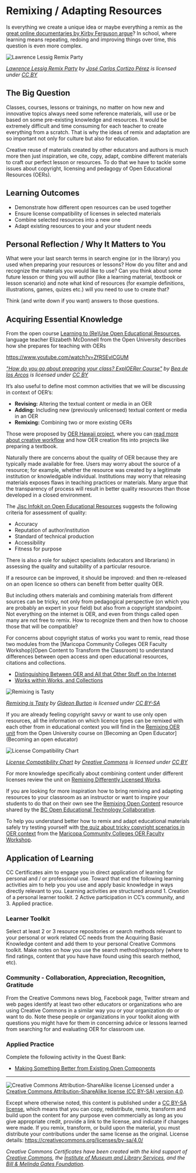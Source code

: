 # Remixing / Adapting Resources

Is everything we create a unique idea or maybe everything a remix as the [great online documentaries by Kirby Ferguson argue](http://everythingisaremix.info/watch-the-series/)? In school, where learning means repeating, redoing and improving things over time, this question is even more complex. 

![Lawrence Lessig Remix Party](https://github.com/creativecommons/cc-cert-edu/blob/master/images/teachers/remix-party.jpg "Lawrence Lessig Remix Party")

*[Lawrence Lessig Remix Party](https://flickr.com/photos/josek/2985192607 "Lawrence Lessig Remix Party") by [José Carlos Cortizo Pérez](https://flickr.com/people/josek) is licensed under [CC BY](https://creativecommons.org/licenses/by/2.0/)*

## The Big Question

Classes, courses, lessons or trainings, no matter on how new and innovative topics always need some reference materials, will use or be based on some pre-existing knowledge and resources. It would be extremely difficult and time consuming for each teacher to create everything from a scratch. That is why the ideas of remix and adaptation are so important not only for culture but also for education.

Creative reuse of materials created by other educators and authors is much more then just inspiration, we cite, copy, adapt, combine different materials to craft our perfect lesson or resources. To do that we have to tackle some issues about copyright, licensing and pedagogy of Open Educational Resources (OERs).

## Learning Outcomes

* Demonstrate how different open resources can be used together
* Ensure license compatibility of licenses in selected materials
* Combine selected resources into a new one
* Adapt existing resources to your and your student needs


## Personal Reflection / Why It Matters to You  
  
What were your last search terms in search engine (or in the library) you used when preparing your resources or lessons? How do you filter and and recognize the materials you would like to use? Can you think about some future lesson or thing you will author (like a learning material, textbook or lesson scenario) and note what kind of resources (for example definitions, illustrations, games, quizes etc.) will you need to use to create that?

Think (and write down if you want) answers to those questions. 



## Acquiring Essential Knowledge 

From the open course [Learning to (Re)Use Open Educational Resources](http://www.exploerercourse.org/), language teacher Elizabeth McDonnell from the Open University describes how she prepares for teaching with OERs

https://www.youtube.com/watch?v=ZfRSEvlCGUM

*["How do you go about preparing your class? ExplOERer Course"](https://www.youtube.com/watch?v=ZfRSEvlCGUM) by [Bea de los Arcos](https://www.youtube.com/channel/UCGk2P9Eg7bfBkA9xyO6Z-sA) is licensed under [CC BY](https://creativecommons.org/licenses/by/3.0)*


It’s also useful to define most common activities that we will be discussing in context of OER’s:

* **Revising:** Altering the textual content or media in an OER 
* **Adding:** Including new (previously unlicensed) textual content or media in an OER
* **Remixing:** Combining two or more existing OERs

Those were proposed by [OER Hawaii project](https://oer.hawaii.edu/), where you can [read more about creative workflow](https://oer.hawaii.edu/tag/remixing/) and how OER creation fits into projects like preparing a textbook.  

Naturally there are concerns about the quality of OER because they are typically made available for free. Users may worry about the source of a resource; for example, whether the resource was created by a legitimate institution or knowledgable individual. Institutions may worry that releasing materials exposes flaws in teaching practices or materials. Many argue that the transparency of process will result in better quality resources than those developed in a closed environment.

The [Jisc Infokit on Open Educational Resources](https://www.jisc.ac.uk/guides/open-educational-resources/quality-considerations) suggests the following criteria for assessment of quality:

* Accuracy
* Reputation of author/institution
* Standard of technical production
* Accessibility
* Fitness for purpose

There is also a role for subject specialists (educators and librarians) in assessing the quality and suitability of a particular resource.

If a resource can be improved, it should be improved: and then re-released on an open licence so others can benefit from better quality OER.

But including others materials and combining materials from different sources can be tricky, not only from pedagogical perspective (on which you are probably an expert in your field) but also from a copyright standpoint. Not everything on the internet is OER, and even from things called open many are not free to remix. How to recognize them and then how to choose those that will be compatible? 

For concerns about copyright status of works you want to remix, read those two modules from the [Maricopa Community Colleges OER Faculty Workshop](Open Content to Transform the Classroom) to understand differences between open access and open educational resources, citations and collections.

* [Distinguishing Between OER and All that Other Stuff on the Internet](https://maricopa.instructure.com/courses/805732/pages/distinguishing-between-oer-and-all-that-other-stuff-on-the-internet?module_item_id=5096076)
* [Works within Works, and Collections](https://maricopa.instructure.com/courses/805732/pages/works-within-works-and-collections?module_item_id=5220365)

![Remixing is Tasty](https://github.com/creativecommons/cc-cert-edu/blob/master/images/teachers/remixing-tasty.jpg "Remixing is Tasty")

*[Remixing is Tasty](https://flickr.com/photos/wakingtiger/3156791341 "Remixing is Tasty") by [Gideon Burton](https://flickr.com/people/wakingtiger) is licensed under [CC BY-SA](https://creativecommons.org/licenses/by-sa/2.0/)*
 
If you are already feeling copyright savvy or want to use only open resources, all the information on which licence types can be remixed with each other from in educational context you will find in the [Remixing OER unit](http://www.open.edu/openlearnworks/mod/oucontent/view.php?id=82520&section=2 ) from the Open University course on [Becoming an Open Educator](Becoming an open educator)

![License Compatibility Chart](https://github.com/creativecommons/cc-cert-core/blob/master/images/licenses/license-compatibility-chart.jpg "License Compatibility Chart")

*[License Compatibility Chart](https://wiki.creativecommons.org/wiki/Wiki/cc_license_compatibility) by [Creative Commons](https://creativecommons.org/) is licensed under [CC BY](https://creativecommons.org/licenses/by/4.0/)*

For more knowledge specifically about combining content under different licenses review the unit on [Remixing Differently Licensed Works](../licenses/remixed.md).

If you are looking for more inspiration how to bring remixing and adapting resources to your classroom as an instructor or want to inspire your students to do that on their own see the [Remixing Open Content](http://bcopened.org/resources/mashing-oer/) resource shared  by the [BC Open Educational Technology Collaborative](http://bcopened.org/).


To help you understand better how to remix and adapt educational materials safely try testing yourself with [the quiz about tricky copyright scenarios in OER context](https://maricopa.instructure.com/courses/805732/quizzes/821784?module_item_id=5179463) from the [Maricopa Community Colleges OER Faculty Workshop](https://maricopa.instructure.com/courses/805732/).

## Application of Learning

CC Certificates aim to engage you in direct application of learning for personal and / or professional use. Toward that end the following learning activities aim to help you you use and apply basic knowledge in ways directly relevant to you. Learning activities are structured around 1. Creation of a personal learner toolkit. 2 Active participation in CC’s community, and 3. Applied practice.


### Learner Toolkit

Select at least 2 or 3 resource repositories or search methods relevant to your personal or work related CC needs from the Acquiring Basic Knowledge content and add them to your personal Creative Commons toolkit. Make notes on how you use the search method/repository (where to find ratings, content that you have have found using this search method, etc).


### Community - Collaboration, Appreciation, Recognition, Gratitude

From the Creative Commons news blog, Facebook page, Twitter stream and web pages identify at least two other educators or organizations who are using Creative Commons in a similar way you or your organization do or want to do. Note these people or organizations in your toolkit along with questions you might have for them in concerning advice or lessons learned from searching for and evaluating OER for classroom use. 

### Applied Practice

Complete the following activity in the Quest Bank:

* [Making Something Better from Existing Open Components](https://quests.creativecommons.org/assignments/making-something-better)

----

![Creative Commons Attribution-ShareAlike license](https://github.com/creativecommons/cc-cert-edu/blob/master/images/cc-by-sa-88x31.png "CC BY-SA")
Licensed under a [Creative Commons Attribution-ShareAlike license (CC BY-SA) version 4.0](https://creativecommons.org/licenses/by-sa/4.0/).

Except where otherwise noted, this content is published under a [CC BY-SA license](https://creativecommons.org/licenses/by-sa/4.0/), which means that you can copy, redistribute, remix, transform and build upon the content for any purpose even commercially as long as you give appropriate credit, provide a link to the license, and indicate if changes were made. If you remix, transform, or build upon the material, you must distribute your contributions under the same license as the original.
License details: https://creativecommons.org/licenses/by-sa/4.0/

*Creative Commons Certificates have been created with the kind support of [Creative Commons](http://creativecommons.org/), the [Institute of Museum and Library Services](https://www.imls.gov/), and the [Bill & Melinda Gates Foundation](http://www.gatesfoundation.org/).*

